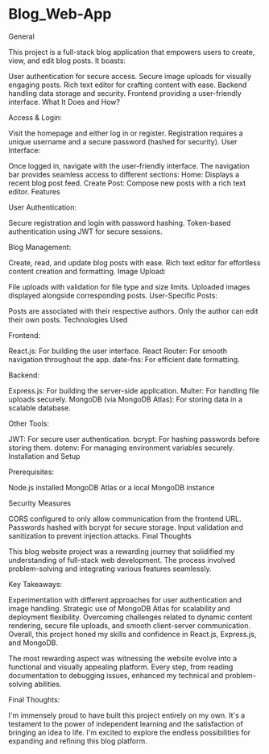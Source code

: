 # Blog_Web-App

General

This project is a full-stack blog application that empowers users to create, view, and edit blog posts.  It boasts:

User authentication for secure access.
Secure image uploads for visually engaging posts.
Rich text editor for crafting content with ease.
Backend handling data storage and security.
Frontend providing a user-friendly interface.
What It Does and How?

Access & Login:

Visit the homepage and either log in or register.
Registration requires a unique username and a secure password (hashed for security).
User Interface:

Once logged in, navigate with the user-friendly interface.
The navigation bar provides seamless access to different sections:
Home: Displays a recent blog post feed.
Create Post: Compose new posts with a rich text editor.
Features

User Authentication:

Secure registration and login with password hashing.
Token-based authentication using JWT for secure sessions.

Blog Management:

Create, read, and update blog posts with ease.
Rich text editor for effortless content creation and formatting.
Image Upload:

File uploads with validation for file type and size limits.
Uploaded images displayed alongside corresponding posts.
User-Specific Posts:

Posts are associated with their respective authors.
Only the author can edit their own posts.
Technologies Used

Frontend:

React.js: For building the user interface.
React Router: For smooth navigation throughout the app.
date-fns: For efficient date formatting.

Backend:

Express.js: For building the server-side application.
Multer: For handling file uploads securely.
MongoDB (via MongoDB Atlas): For storing data in a scalable database.

Other Tools:

JWT: For secure user authentication.
bcrypt: For hashing passwords before storing them.
dotenv: For managing environment variables securely.
Installation and Setup

Prerequisites:

Node.js installed
MongoDB Atlas or a local MongoDB instance

Security Measures

CORS configured to only allow communication from the frontend URL.
Passwords hashed with bcrypt for secure storage.
Input validation and sanitization to prevent injection attacks.
Final Thoughts

This blog website project was a rewarding journey that solidified my understanding of full-stack web development. The process involved problem-solving and integrating various features seamlessly.

Key Takeaways:

Experimentation with different approaches for user authentication and image handling.
Strategic use of MongoDB Atlas for scalability and deployment flexibility.
Overcoming challenges related to dynamic content rendering, secure file uploads, and smooth client-server communication.
Overall, this project honed my skills and confidence in React.js, Express.js, and MongoDB.

The most rewarding aspect was witnessing the website evolve into a functional and visually appealing platform. Every step, from reading documentation to debugging issues, enhanced my technical and problem-solving abilities.

Final Thoughts:

I'm immensely proud to have built this project entirely on my own. It's a testament to the power of independent learning and the satisfaction of bringing an idea to life. I'm excited to explore the endless possibilities for expanding and refining this blog platform.
